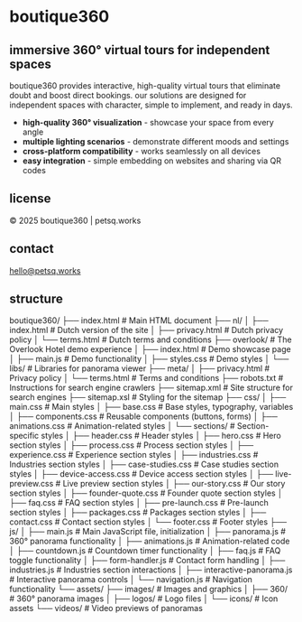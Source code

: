 # boutique360

## immersive 360° virtual tours for independent spaces

boutique360 provides interactive, high-quality virtual tours that eliminate doubt and boost direct bookings. our solutions are designed for independent spaces with character, simple to implement, and ready in days.

- **high-quality 360° visualization** - showcase your space from every angle
- **multiple lighting scenarios** - demonstrate different moods and settings
- **cross-platform compatibility** - works seamlessly on all devices
- **easy integration** - simple embedding on websites and sharing via QR codes

## license

© 2025 boutique360 | petsq.works

## contact

hello@petsq.works

## structure

boutique360/
├── index.html                 # Main HTML document
├── nl/
│   ├── index.html             # Dutch version of the site
│   ├── privacy.html           # Dutch privacy policy
│   └── terms.html             # Dutch terms and conditions
├── overlook/                  # The Overlook Hotel demo experience
│   ├── index.html             # Demo showcase page
│   ├── main.js                # Demo functionality
│   ├── styles.css             # Demo styles
│   └── libs/                  # Libraries for panorama viewer
├── meta/
│   ├── privacy.html           # Privacy policy
│   └── terms.html             # Terms and conditions
├── robots.txt                 # Instructions for search engine crawlers
├── sitemap.xml                # Site structure for search engines
├── sitemap.xsl                # Styling for the sitemap
├── css/
│   ├── main.css               # Main styles
│   ├── base.css               # Base styles, typography, variables
│   ├── components.css         # Reusable components (buttons, forms)
│   ├── animations.css         # Animation-related styles
│   └── sections/              # Section-specific styles
│       ├── header.css         # Header styles
│       ├── hero.css           # Hero section styles
│       ├── process.css        # Process section styles
│       ├── experience.css     # Experience section styles
│       ├── industries.css     # Industries section styles
│       ├── case-studies.css   # Case studies section styles
│       ├── device-access.css  # Device access section styles
│       ├── live-preview.css   # Live preview section styles
│       ├── our-story.css      # Our story section styles
│       ├── founder-quote.css  # Founder quote section styles
│       ├── faq.css            # FAQ section styles
│       ├── pre-launch.css     # Pre-launch section styles
│       ├── packages.css       # Packages section styles
│       ├── contact.css        # Contact section styles
│       └── footer.css         # Footer styles
├── js/
│   ├── main.js                # Main JavaScript file, initialization
│   ├── panorama.js            # 360° panorama functionality
│   ├── animations.js          # Animation-related code
│   ├── countdown.js           # Countdown timer functionality
│   ├── faq.js                 # FAQ toggle functionality
│   ├── form-handler.js        # Contact form handling
│   ├── industries.js          # Industries section interactions
│   ├── interactive-panorama.js # Interactive panorama controls
│   └── navigation.js          # Navigation functionality
└── assets/
├── images/                # Images and graphics
│   ├── 360/               # 360° panorama images
│   ├── logos/             # Logo files
│   └── icons/             # Icon assets
└── videos/                # Video previews of panoramas